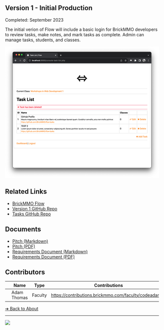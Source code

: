 ## Version 1 - Initial Production

Completed: September 2023

The initial verion of Flow will include a basic login for BrickMMO developers to review tasks, make notes, and mark tasks as complete. Admin can manage tasks, students, and classes. 

![BrickMMO](images/v1-screenshot-flow-tasks.png)

## Related Links

- [BrickMMO Flow](https://flow.brickmmo.com)
- [Version 1 GitHub Repo](https://github.com/BrickMMO/flow-v1)
- [Tasks GitHub Repo](https://github.com/BrickMMO/tasks)

## Documents

- [Pitch (Markdown)](v1/system-v1-pitch)
- [Pitch (PDF)](v1/system-v1-pitch.pdf)
- [Requirements Document (Markdown)](v1/system-v1-requirements)
- [Requirements Document (PDF)](v1/system-v1-requirements.pdf)

## Contributors

|                                       | Name        | Type    | Contributions
| ------------------------------------- | ----------- | ------- | ---------------------------------------------------- |
| ![codeadamca](images/codeadamca.jpg) | Adam Thomas | Faculty | https://contributions.brickmmo.com/faculty/codeadamca |

[&#10132; Back to About](/flow-about/)

---

<a href="https://brickmmo.com">
<img src="https://brickmmo.com/images/brickmmo-logo-horizontal.jpg" width="100">
</a>
